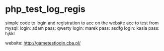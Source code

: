 # php_test_log_regis
simple code to login and registration to acc on the website 
acc to test from mysql:
login: adam pass: qwerty
login: marek pass: asdfg
login: kasia pass: hjkkl


website: http://gametestlogin.cba.pl/
